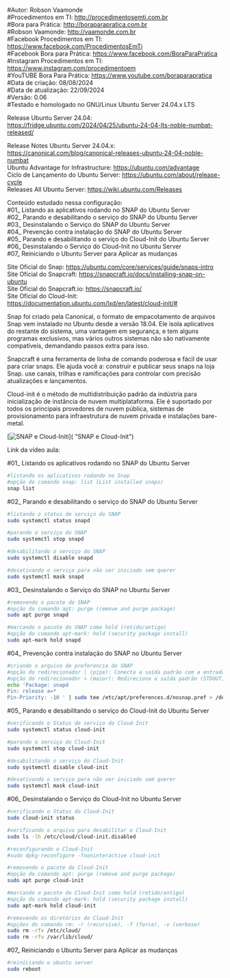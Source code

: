 #Autor: Robson Vaamonde<br>
#Procedimentos em TI: http://procedimentosemti.com.br<br>
#Bora para Prática: http://boraparapratica.com.br<br>
#Robson Vaamonde: http://vaamonde.com.br<br>
#Facebook Procedimentos em TI: https://www.facebook.com/ProcedimentosEmTi<br>
#Facebook Bora para Prática: https://www.facebook.com/BoraParaPratica<br>
#Instagram Procedimentos em TI: https://www.instagram.com/procedimentoem<br>
#YouTUBE Bora Para Prática: https://www.youtube.com/boraparapratica<br>
#Data de criação: 08/08/2024<br>
#Data de atualização: 22/09/2024<br>
#Versão: 0.06<br>
#Testado e homologado no GNU/Linux Ubuntu Server 24.04.x LTS

Release Ubuntu Server 24.04: https://fridge.ubuntu.com/2024/04/25/ubuntu-24-04-lts-noble-numbat-released/

Release Notes Ubuntu Server 24.04.x: https://canonical.com/blog/canonical-releases-ubuntu-24-04-noble-numbat<br>
Ubuntu Advantage for Infrastructure: https://ubuntu.com/advantage<br>
Ciclo de Lançamento do Ubuntu Server: https://ubuntu.com/about/release-cycle<br>
Releases All Ubuntu Server: https://wiki.ubuntu.com/Releases

Conteúdo estudado nessa configuração:<br>
#01_ Listando as aplicativos rodando no SNAP do Ubuntu Server<br>
#02_ Parando e desabilitando o serviço do SNAP do Ubuntu Server<br>
#03_ Desinstalando o Serviço do SNAP do Ubuntu Server<br>
#04_ Prevenção contra instalação do SNAP do Ubuntu Server<br>
#05_ Parando e desabilitando o serviço do Cloud-Init do Ubuntu Server<br>
#06_ Desinstalando o Serviço do Cloud-Init no Ubuntu Server<br>
#07_ Reiniciando o Ubuntu Server para Aplicar as mudanças<br>

Site Oficial do Snap: https://ubuntu.com/core/services/guide/snaps-intro<br>
Site Oficial do Snapcraft: https://snapcraft.io/docs/installing-snap-on-ubuntu<br>
Site Oficial do Snapcraft.io: https://snapcraft.io/<br>
Site Oficial do Cloud-Init: https://documentation.ubuntu.com/lxd/en/latest/cloud-init/#

Snap foi criado pela Canonical, o formato de empacotamento de arquivos Snap vem instalado no Ubuntu desde a versão 18.04. Ele isola aplicativos do restante do sistema, uma vantagem em segurança, e tem alguns programas exclusivos, mas vários outros sistemas não são nativamente compatíveis, demandando passos extra para isso.

Snapcraft é uma ferramenta de linha de comando poderosa e fácil de usar para criar snaps. Ele ajuda você a: construir e publicar seus snaps na loja Snap. use canais, trilhas e ramificações para controlar com precisão atualizações e lançamentos.

Cloud-init é o método de multidistribuição padrão da indústria para inicialização de instância de nuvem multiplataforma. Ele é suportado por todos os principais provedores de nuvem pública, sistemas de provisionamento para infraestrutura de nuvem privada e instalações bare-metal.

[![SNAP e Cloud-Initi](http://img.youtube.com/vi//0.jpg)]( "SNAP e Cloud-Init")

Link da vídeo aula: 

#01_ Listando os aplicativos rodando no SNAP do Ubuntu Server<br>
```bash
#listando os aplicativos rodando no Snap
#opção do comando snap: list (List installed snaps)
snap list
```

#02_ Parando e desabilitando o serviço do SNAP do Ubuntu Server<br>
```bash
#listando o status de serviço do SNAP
sudo systemctl status snapd

#parando o serviço do SNAP
sudo systemctl stop snapd

#desabilitando o serviço do SNAP
sudo systemctl disable snapd

#desativando o serviço para não ser iniciado sem querer
sudo systemctl mask snapd
```

#03_ Desinstalando o Serviço do SNAP no Ubuntu Server<br>
```bash
#removendo o pacote do SNAP
#opção do comando apt: purge (remove and purge package)
sudo apt purge snapd

#marcando o pacote do SNAP como hold (retido/antigo)
#opção do comando apt-mark: hold (security package install)
sudo apt-mark hold snapd
```

#04_ Prevenção contra instalação do SNAP no Ubuntu Server<br>
```bash
#criando o arquivo de preferencia do SNAP
#opção do redirecionador | (pipe): Conecta a saída padrão com a entrada padrão de outro comando
#opção do redirecionador > (maior): Redireciona a saída padrão (STDOUT)
echo 'Package: snapd
Pin: release a=*
Pin-Priority: -10 ' | sudo tee /etc/apt/preferences.d/nosnap.pref > /dev/null
```

#05_ Parando e desabilitando o serviço do Cloud-Init do Ubuntu Server<br>
```bash
#verificando o Status de serviço do Cloud-Init
sudo systemctl status cloud-init

#parando o serviço do Cloud-Init
sudo systemctl stop cloud-init

#desabilitando o serviço do Cloud-Init
sudo systemctl disable cloud-init

#desativando o serviço para não ser iniciado sem querer
sudo systemctl mask cloud-init
```

#06_ Desinstalando o Serviço do Cloud-Init no Ubuntu Server<br>
```bash
#verificando o Status do Cloud-Init 
sudo cloud-init status

#verificando o arquivo para desabilitar o Cloud-Init 
sudo ls -lh /etc/cloud/cloud-init.disabled

#reconfigurando o Cloud-Init
#sudo dpkg-reconfigure -fnoninteractive cloud-init

#removendo o pacote do Cloud-Init
#opção do comando apt: purge (remove and purge package)
sudo apt purge cloud-init

#marcando o pacote do Cloud-Init como hold (retido/antigo)
#opção do comando apt-mark: hold (security package install)
sudo apt-mark hold cloud-init

#removendo os diretórios do Cloud-Init
#opções do comando rm: -r (recursive), -f (force), -v (verbose)
sudo rm -rfv /etc/cloud/ 
sudo rm -rfv /var/lib/cloud/
```

#07_ Reiniciando o Ubuntu Server para Aplicar as mudanças<br>
```bash
#reiniciando o ubuntu server
sudo reboot
```